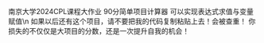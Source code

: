 南京大学2024CPL课程大作业
90分简单项目计算器
可以实现表达式求值与变量赋值\n
如果以后还有这个项目，请不要把我的代码复制粘贴上去！会被查重！
你损失的不仅仅是大项目的分数，还是一次提升自我的机会！
